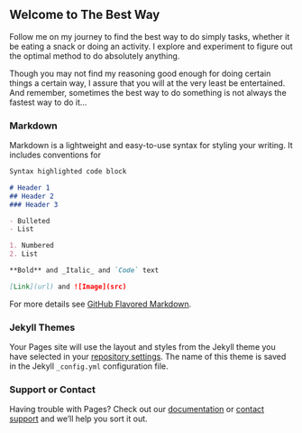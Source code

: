 ## Welcome to The Best Way

Follow me on my journey to find the best way to do simply tasks, whether it be eating a snack or doing an activity. I explore and experiment to figure out the optimal method to do absolutely anything. 

Though you may not find my reasoning good enough for doing certain things a certain way, I assure that you will at the very least be entertained. And remember, sometimes the best way to do something is not always the fastest way to do it...

### Markdown

Markdown is a lightweight and easy-to-use syntax for styling your writing. It includes conventions for

```markdown
Syntax highlighted code block

# Header 1
## Header 2
### Header 3

- Bulleted
- List

1. Numbered
2. List

**Bold** and _Italic_ and `Code` text

[Link](url) and ![Image](src)
```

For more details see [GitHub Flavored Markdown](https://guides.github.com/features/mastering-markdown/).

### Jekyll Themes

Your Pages site will use the layout and styles from the Jekyll theme you have selected in your [repository settings](https://github.com/AnikaKan/RandFax/settings). The name of this theme is saved in the Jekyll `_config.yml` configuration file.

### Support or Contact

Having trouble with Pages? Check out our [documentation](https://docs.github.com/categories/github-pages-basics/) or [contact support](https://github.com/contact) and we’ll help you sort it out.
